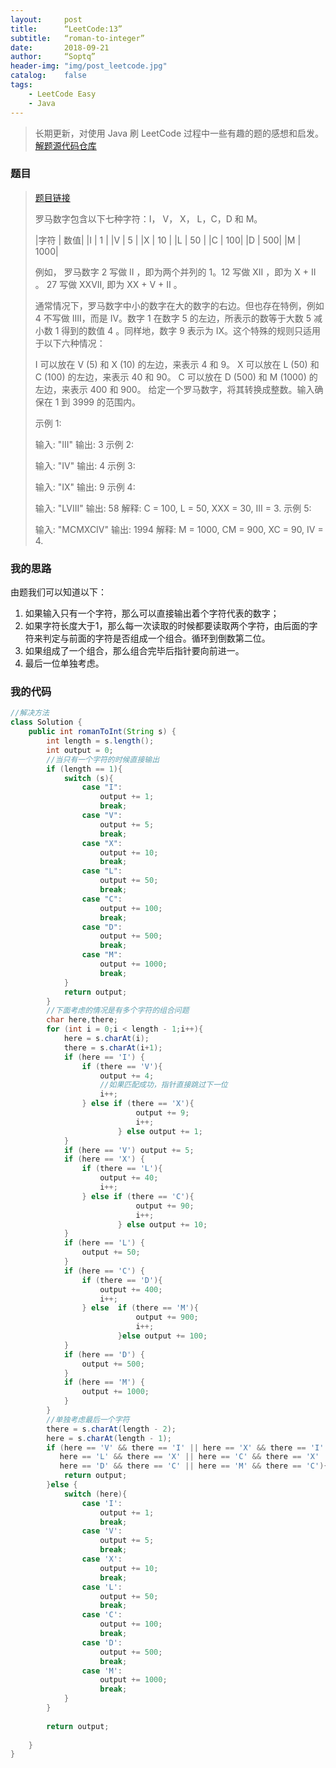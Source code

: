```yaml
---
layout:     post
title:      “LeetCode:13”
subtitle:   “roman-to-integer”
date:       2018-09-21
author:     “Soptq”
header-img: "img/post_leetcode.jpg"
catalog:    false
tags:
    - LeetCode Easy
    - Java
---
```



>长期更新，对使用 Java 刷 LeetCode 过程中一些有趣的题的感想和启发。
>[解题源代码仓库](https://github.com/Soptq/LeetCodeLib)

### 题目

> [题目链接](https://leetcode-cn.com/problems/roman-to-integer/description/)
>
> 罗马数字包含以下七种字符：I， V， X， L，C，D 和 M。
> 
>
> |字符     |     数值|
> |I       |      1  |
> |V       |      5  |
> |X       |      10 |
> |L       |      50 |
> |C       |      100|
> |D       |      500|
> |M       |     1000|
> 
>
> 例如， 罗马数字 2 写做 II ，即为两个并列的 1。12 写做 XII ，即为 X + II 。 27 写做  XXVII, 即为 XX + V + II 。
> 
> 通常情况下，罗马数字中小的数字在大的数字的右边。但也存在特例，例如 4 不写做 IIII，而是 IV。数字 1 在数字 5 的左边，所表示的数等于大数 5 减小数 1 得到的数值 4 。同样地，数字 9 表示为 IX。这个特殊的规则只适用于以下六种情况：
> 
> I 可以放在 V (5) 和 X (10) 的左边，来表示 4 和 9。
> X 可以放在 L (50) 和 C (100) 的左边，来表示 40 和 90。 
> C 可以放在 D (500) 和 M (1000) 的左边，来表示 400 和 900。
> 给定一个罗马数字，将其转换成整数。输入确保在 1 到 3999 的范围内。
> 
> 示例 1:
> 
> 输入: "III"
> 输出: 3
> 示例 2:
> 
> 输入: "IV"
> 输出: 4
> 示例 3:
> 
> 输入: "IX"
> 输出: 9
> 示例 4:
> 
> 输入: "LVIII"
> 输出: 58
> 解释: C = 100, L = 50, XXX = 30, III = 3.
> 示例 5:
> 
> 输入: "MCMXCIV"
> 输出: 1994
> 解释: M = 1000, CM = 900, XC = 90, IV = 4.
> 

### 我的思路

由题我们可以知道以下：
1. 如果输入只有一个字符，那么可以直接输出着个字符代表的数字；
2. 如果字符长度大于1，那么每一次读取的时候都要读取两个字符，由后面的字符来判定与前面的字符是否组成一个组合。循环到倒数第二位。
3. 如果组成了一个组合，那么组合完毕后指针要向前进一。
4. 最后一位单独考虑。

### 我的代码

```java
//解决方法
class Solution {
    public int romanToInt(String s) {
        int length = s.length();
        int output = 0;
        //当只有一个字符的时候直接输出
        if (length == 1){
            switch (s){
                case "I":
                    output += 1;
                    break;
                case "V":
                    output += 5;
                    break;
                case "X":
                    output += 10;
                    break;
                case "L":
                    output += 50;
                    break;
                case "C":
                    output += 100;
                    break;
                case "D":
                    output += 500;
                    break;
                case "M":
                    output += 1000;
                    break;
            }
            return output;
        }
        //下面考虑的情况是有多个字符的组合问题
        char here,there;
        for (int i = 0;i < length - 1;i++){
            here = s.charAt(i);
            there = s.charAt(i+1);
            if (here == 'I') {
                if (there == 'V'){
                    output += 4;
                    //如果匹配成功，指针直接跳过下一位
                    i++;
                } else if (there == 'X'){
                            output += 9;
                            i++;
                        } else output += 1;
            }
            if (here == 'V') output += 5;
            if (here == 'X') {
                if (there == 'L'){
                    output += 40;
                    i++;
                } else if (there == 'C'){
                            output += 90;
                            i++;
                        } else output += 10;
            }
            if (here == 'L') {
                output += 50;
            }
            if (here == 'C') {
                if (there == 'D'){
                    output += 400;
                    i++;
                } else  if (there == 'M'){
                            output += 900;
                            i++;
                        }else output += 100;
            }
            if (here == 'D') {
                output += 500;
            }
            if (here == 'M') {
                output += 1000;
            }
        }
        //单独考虑最后一个字符
        there = s.charAt(length - 2);
        here = s.charAt(length - 1);
        if (here == 'V' && there == 'I' || here == 'X' && there == 'I' ||
           here == 'L' && there == 'X' || here == 'C' && there == 'X' ||
           here == 'D' && there == 'C' || here == 'M' && there == 'C'){
            return output;
        }else {
            switch (here){
                case 'I':
                    output += 1;
                    break;
                case 'V':
                    output += 5;
                    break;
                case 'X':
                    output += 10;
                    break;
                case 'L':
                    output += 50;
                    break;
                case 'C':
                    output += 100;
                    break;
                case 'D':
                    output += 500;
                    break;
                case 'M':
                    output += 1000;
                    break;
            }
        }
            
        return output;
        
    }
}
```








